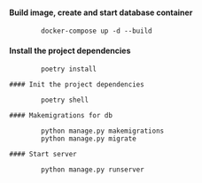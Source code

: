 #### Build image, create and start database container
    
```
        docker-compose up -d --build
```

#### Install the project dependencies

```
        poetry install

#### Init the project dependencies

        poetry shell
        
#### Makemigrations for db
        
        python manage.py makemigrations
        python manage.py migrate
        
#### Start server

        python manage.py runserver
